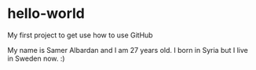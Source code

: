 # hello-world
My first project to get use how to use GitHub

My name is Samer Albardan and I am 27 years old. I born in Syria but I live in Sweden now. :)
